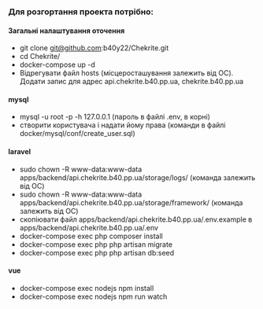 ### Для розгортання проекта потрібно:

#### Загальні налаштування оточення
- git clone git@github.com:b40y22/Chekrite.git
- cd Chekrite/
- docker-compose up -d
- Відрегувати файл hosts (місцеросташування залежить від ОС). Додати запис для адрес api.chekrite.b40.pp.ua, chekrite.b40.pp.ua
#### mysql
- mysql -u root -p -h 127.0.0.1 (пароль в файлі .env, в корні)
- створити користувача і надати йому права (команди в файлі docker/mysql/conf/create_user.sql)

#### laravel
- sudo chown -R www-data:www-data apps/backend/api.chekrite.b40.pp.ua/storage/logs/ (команда залежить від ОС)
- sudo chown -R www-data:www-data apps/backend/api.chekrite.b40.pp.ua/storage/framework/ (команда залежить від ОС)
- скопіювати файл apps/backend/api.chekrite.b40.pp.ua/.env.example в apps/backend/api.chekrite.b40.pp.ua/.env
- docker-compose exec php composer install
- docker-compose exec php php artisan migrate
- docker-compose exec php php artisan db:seed

#### vue
- docker-compose exec nodejs npm install
- docker-compose exec nodejs npm run watch

